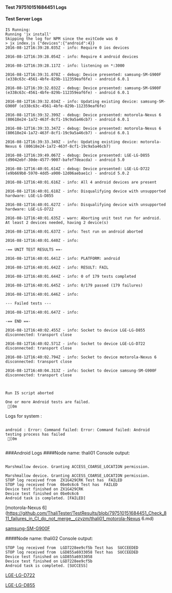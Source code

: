 #### Test 797510151684451 Logs

#### Test Server Logs
```
IS Running:
Running 'jx install'
Skipping the log for NPM since the exitCode was 0
> jx index.js {"devices":{"android":4}}
2016-08-12T16:39:28.035Z - info: Require 0 ios devices

2016-08-12T16:39:28.054Z - info: Require 4 android devices

2016-08-12T16:39:28.117Z - info: listening on *:3000

2016-08-12T16:39:31.078Z - debug: Device presented: samsung-SM-G900F (e338c63c-4561-4bfe-829b-112359eaf6fe) - android 6.0.1

2016-08-12T16:39:32.032Z - debug: Device presented: samsung-SM-G900F (e338c63c-4561-4bfe-829b-112359eaf6fe) - android 6.0.1

2016-08-12T16:39:32.034Z - info: Updating existing device: samsung-SM-G900F (e338c63c-4561-4bfe-829b-112359eaf6fe)

2016-08-12T16:39:32.399Z - debug: Device presented: motorola-Nexus 6 (80618e24-1a72-463f-8cf1-19c9a5a46cb7) - android 6.0.1

2016-08-12T16:39:33.347Z - debug: Device presented: motorola-Nexus 6 (80618e24-1a72-463f-8cf1-19c9a5a46cb7) - android 6.0.1

2016-08-12T16:39:33.349Z - info: Updating existing device: motorola-Nexus 6 (80618e24-1a72-463f-8cf1-19c9a5a46cb7)

2016-08-12T16:39:49.067Z - debug: Device presented: LGE-LG-D855 (d9042ebf-30de-4577-9007-bafef7deacda) - android 5.0

2016-08-12T16:40:01.614Z - debug: Device presented: LGE-LG-D722 (e9b669b8-5970-4dd5-a900-12d06aebae1c) - android 5.0.2

2016-08-12T16:40:01.616Z - info: All 4 android devices are present

2016-08-12T16:40:01.618Z - info: Disqualifying device with unsupported hardware: LGE-LG-D855

2016-08-12T16:40:01.627Z - info: Disqualifying device with unsupported hardware: LGE-LG-D722

2016-08-12T16:40:01.635Z - warn: Aborting unit test run for android. At least 2 devices needed, having 2 device(s)

2016-08-12T16:40:01.637Z - info: Test run on android aborted

2016-08-12T16:40:01.640Z - info: 

-== UNIT TEST RESULTS ==-

2016-08-12T16:40:01.641Z - info: PLATFORM: android

2016-08-12T16:40:01.642Z - info: RESULT: FAIL

2016-08-12T16:40:01.644Z - info: 0 of 179 tests completed

2016-08-12T16:40:01.645Z - info: 0/179 passed (179 failures)

2016-08-12T16:40:01.646Z - info: 

--- Failed tests ---

2016-08-12T16:40:01.647Z - info: 

-== END ==-

2016-08-12T16:40:02.455Z - info: Socket to device LGE-LG-D855 disconnected: transport close

2016-08-12T16:40:02.571Z - info: Socket to device LGE-LG-D722 disconnected: transport close

2016-08-12T16:40:02.794Z - info: Socket to device motorola-Nexus 6 disconnected: transport close

2016-08-12T16:40:04.313Z - info: Socket to device samsung-SM-G900F disconnected: transport close


 
Run IS script aborted
 
One or more Android tests are failed.
 [0m

```


Logs for system : 
```

android : Error: Command failed: Error: Command failed: Android testing process has failed
 [0m


```
###Android Logs
####Node name: thali01
Console output:
```

Marshmallow device. Granting ACCESS_COARSE_LOCATION permission.

Marshmallow device. Granting ACCESS_COARSE_LOCATION permission.
STOP log received from  ZX1G429CRK Test has  FAILED
STOP log received from  0be0c6c6 Test has  FAILED
Device test finished on ZX1G429CRK 
Device test finished on 0be0c6c6 
Android task is completed. [FAILED]
```
[motorola-Nexus 6](https://github.com/ThaliTester/TestResults/blob/797510151684451_Check_811_failures_in_CI_do_not_merge__czyzm/thali01_motorola-Nexus 6.md)

[samsung-SM-G900F](https://github.com/ThaliTester/TestResults/blob/797510151684451_Check_811_failures_in_CI_do_not_merge__czyzm/thali01_samsung-SM-G900F.md)

####Node name: thali02
Console output:
```
STOP log received from  LGD7228ee9cf5b Test has  SUCCEEDED
STOP log received from  LGD855a6933058 Test has  SUCCEEDED
Device test finished on LGD855a6933058 
Device test finished on LGD7228ee9cf5b 
Android task is completed. [SUCCESS]
```
[LGE-LG-D722](https://github.com/ThaliTester/TestResults/blob/797510151684451_Check_811_failures_in_CI_do_not_merge__czyzm/thali02_LGE-LG-D722.md)

[LGE-LG-D855](https://github.com/ThaliTester/TestResults/blob/797510151684451_Check_811_failures_in_CI_do_not_merge__czyzm/thali02_LGE-LG-D855.md)




